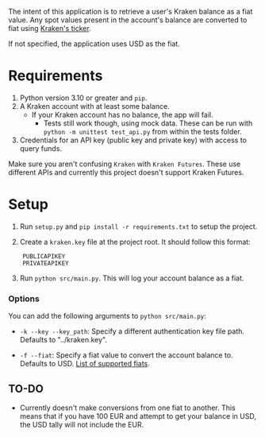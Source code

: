 The intent of this application is to retrieve a user's Kraken balance as a fiat value. Any spot values present in the account's balance are converted to fiat using [Kraken's ticker](https://www.kraken.com/en-us/prices?quote=USD).

If not specified, the application uses USD as the fiat.

# Requirements

1. Python version 3.10 or greater and `pip`.
2. A Kraken account with at least some balance.
    - If your Kraken account has no balance, the app will fail.
        - Tests still work though, using mock data. These can be run with `python -m unittest test_api.py` from within the tests folder.
3. Credentials for an API key (public key and private key) with access to query funds.

Make sure you aren't confusing `Kraken` with `Kraken Futures`. These use different APIs and currently this project doesn't support Kraken Futures.

# Setup

1. Run `setup.py` and `pip install -r requirements.txt` to setup the project.

2. Create a `kraken.key` file at the project root. It should follow this format:
```
    PUBLICAPIKEY
    PRIVATEAPIKEY
```

3. Run `python src/main.py`. This will log your account balance as a fiat.


### Options

You can add the following arguments to `python src/main.py`:

- `-k --key --key_path`: Specify a different authentication key file path. Defaults to "../kraken.key".

- `-f --fiat`: Specify a fiat value to convert the account balance to. Defaults to USD. [List of supported fiats](https://support.kraken.com/hc/en-us/articles/360000381846).

## TO-DO

- Currently doesn't make conversions from one fiat to another. This means that if you have 100 EUR and attempt to get your balance in USD, the USD tally will not include the EUR.
